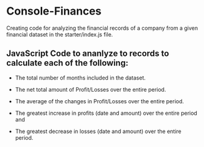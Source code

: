 # Console-Finances
Creating code for analyzing the financial records of a company from a given financial dataset in the starter/index.js file.

## JavaScript Code to ananlyze to records to calculate each of the following:

- The total number of months included in the dataset.

- The net total amount of Profit/Losses over the entire period.

- The average of the changes in Profit/Losses over the entire period.

- The greatest increase in profits (date and amount) over the entire period and

- The greatest decrease in losses (date and amount) over the entire period.

